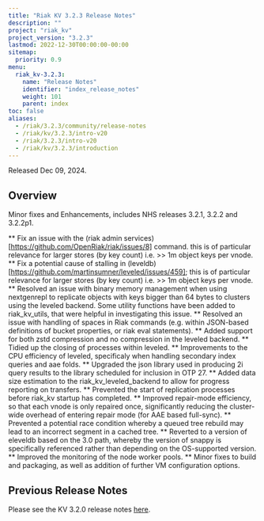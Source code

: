 ```yaml
---
title: "Riak KV 3.2.3 Release Notes"
description: ""
project: "riak_kv"
project_version: "3.2.3"
lastmod: 2022-12-30T00:00:00-00:00
sitemap:
  priority: 0.9
menu:
  riak_kv-3.2.3:
    name: "Release Notes"
    identifier: "index_release_notes"
    weight: 101
    parent: index
toc: false
aliases:
  - /riak/3.2.3/community/release-notes
  - /riak/kv/3.2.3/intro-v20
  - /riak/3.2.3/intro-v20
  - /riak/kv/3.2.3/introduction
---
```


Released Dec 09, 2024.

## Overview

Minor fixes and Enhancements, includes NHS releases 3.2.1, 3.2.2 and 3.2.2p1.

** Fix an issue with the (riak admin services)[https://github.com/OpenRiak/riak/issues/8] command. this is of particular relevance for larger stores (by key count) i.e. >> 1m object keys per vnode.
** Fix a potential cause of stalling in (leveldb)[https://github.com/martinsumner/leveled/issues/459]; this is of particular relevance for larger stores (by key count) i.e. >> 1m object keys per vnode.
** Resolved an issue with binary memory  management when using nextgenrepl to replicate objects with keys bigger than 64 bytes to clusters using the leveled backend. Some utility functions have been added to riak_kv_utils, that were helpful in investigating this issue.
** Resolved an issue with handling of spaces in Riak commands (e.g. within JSON-based definitions of bucket properties, or riak eval statements).
** Added support for both zstd compression and no compression in the leveled backend.
** Tidied up the closing of processes within leveled.
** Improvements to the CPU efficiency of leveled, specificaly when handling secondary index queries and aae folds.
** Upgraded the json library used in producing 2i query results to the library scheduled for inclusion in OTP 27.
** Added data size estimation to the riak_kv_leveled_backend to allow for progress reporting on transfers.
** Prevented the start of replication processes before riak_kv startup has completed.
** Improved repair-mode efficiency, so that each vnode is only repaired once, significantly reducing the cluster-wide overhead of entering repair mode (for AAE based full-sync).
** Prevented a potential race condition whereby a queued tree rebuild may lead to an incorrect segment in a cached tree.
** Reverted to a version of eleveldb based on the 3.0 path, whereby the version of snappy is specifically referenced rather than depending on the OS-supported version.
** Improved the monitoring of the node worker pools.
** Minor fixes to build and packaging, as well as addition of further VM configuration options.


## Previous Release Notes

Please see the KV 3.2.0 release notes [here]({{<baseurl>}}riak/kv/3.2.0/release-notes/).

